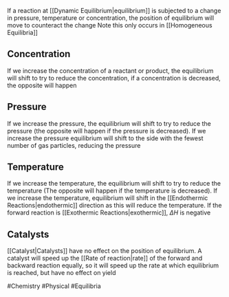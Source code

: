If a reaction at [[Dynamic Equilibrium|equilibrium]] is subjected to a change in pressure, temperature or concentration, the position of equilibrium will move to counteract the change
Note this only occurs in [[Homogeneous Equilibria]]
## Concentration
If we increase the concentration of a reactant or product, the equilibrium will shift to try to reduce the concentration, if a concentration is decreased, the opposite will happen
## Pressure
If we increase the pressure, the equilibrium will shift to try to reduce the pressure (the opposite will happen if the pressure is decreased). If we increase the pressure equilibrium will shift to the side with the fewest number of gas particles, reducing the pressure
## Temperature
If we increase the temperature, the equilibrium will shift to try to reduce the temperature (The opposite will happen if the temperature is decreased). If we increase the temperature, equilibrium will shift in the [[Endothermic Reactions|endothermic]] direction as this will reduce the temperature. If the forward reaction is [[Exothermic Reactions|exothermic]], $\Delta H$ is negative
## Catalysts
[[Catalyst|Catalysts]] have no effect on the position of equilibrium. A catalyst will speed up the [[Rate of reaction|rate]] of the forward and backward reaction equally, so it will speed up the rate at which equilibrium is reached, but have no effect on yield

#Chemistry #Physical #Equilibria 